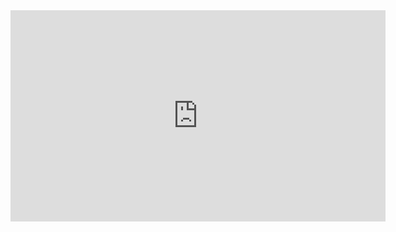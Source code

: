 <iframe width="600" height="338" src="https://datastudio.google.com/embed/reporting/7ab8cef0-22fc-45ef-ac4f-f7785f600074/page/XzPeB" frameborder="0" style="border:0" allowfullscreen></iframe>
